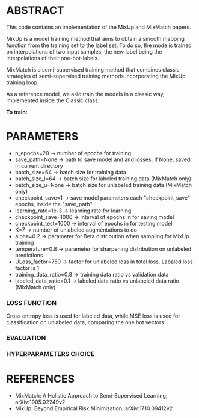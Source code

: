 # ABSTRACT
This code contains an implementation of the MixUp and MixMatch papers.

MixUp is a model training method that aims to obtain a smooth mapping function from the training set to the label set.
To do so, the mode is trained on interpolations of two input samples, the
new label being the interpolations of their one-hot-labels.

MixMatch is a semi-supervised training method that combines classic strategies of
semi-supervised training methods incorporating the MixUp training loop.

As a reference model, we aslo train the models in a classic way, implemented inside the Classic class.

**To train:**

# PARAMETERS
- n_epochs=20    		    -> number of epochs for training.
- save_path=None		    -> path to save model and and losses. If None, saved in current directory
- batch_size=64             -> batch size for training data
- batch_size_l=64           -> batch size for labeled training data (MixMatch only)
- batch_size_u=None         -> batch size for unlabeled training data (MixMatch only)
- checkpoint_save=1	        -> save model parameters each "checkpoint_save" epochs, inside the "save_path"
- learning_rate=1e-3    	-> learning rate for learning 
- checkpoint_save=1000      -> interval of epochs in for saving model
- checkpoint_test=1000      -> interval of epochs in for testing model
- K=7                       -> number of unlabeled augmentations to do
- alpha=0.2                 -> parameter for Beta distribution when sampling for MixUp training
- temperature=0.8           -> parameter for sharpening distribution on unlabeled predictions
- ULoss_factor=750          -> factor for unlabeled loss in total loss. Labaled loss factor is 1
- training_data_ratio=0.8   -> training data ratio vs validation data
- labeled_data_ratio=0.1    -> labeled data ratio vs unlabeled data ratio (MixMatch only)

### LOSS FUNCTION
Cross entropy loss is used for labeled data, while MSE loss is used for classification on unlabeled data, comparing the one hot vectors

### EVALUATION

### HYPERPARAMETERS CHOICE

# REFERENCES

* MixMatch: A Holistic Approach to Semi-Supervised Learning; arXiv:1905.02249v2
* MixUp: Beyond Empirical Risk Minimization; arXiv:1710.09412v2
